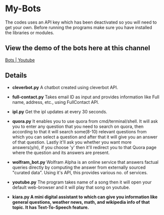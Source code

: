 # My-Bots

The codes uses an API key which has been deactivated so you will need to get your own.
Before running the programs make sure you have installed the libraries or modules. 

## View the demo of the bots here at this channel
[Bots | Youtube](https://www.youtube.com/channel/UCJPR7NC5igzhgzjRFeNWLvQ)

## Details

- <b>cleverbot.py</b>
A chatbot created using cleverbot API. 

- <b>full-contact.py</b>
Takes email ID as input and provides information like Full name, address, etc., using FullContact API.

- <b>ipl.py</b>
Get the ipl updates at every 30 seconds. 

- <b>quora.py</b>
It enables you to use quora from cmd/terminal/shell. It will ask you to enter any question that you need to search on quora, then     according to that it will search some(8-10) relevant questions from which you can select a question and after that it will give you an answer of that question. Lastly it'll ask you whether you want more answers(y/n), if you choose 'y' then it'll redirect you to that    Quora page where the question and its answers are present. 

- <b>wolfram_bot.py</b>
 Wolfram Alpha is an online service that answers factual queries directly by computing the answer from externally sourced "curated data".
 Using it's API, this provides various no. of services.
 
 - <b>youtube.py</b>
 The program takes name of a song then it will open your default web-browser and it will play that song on youtube.
 
 - <b>kiara.py<b> 
 A mini digital assistant to which can give you information like general questions, weather news, math, and wikipedia info of that topic.
 It has Text-To-Speech feature.
 
